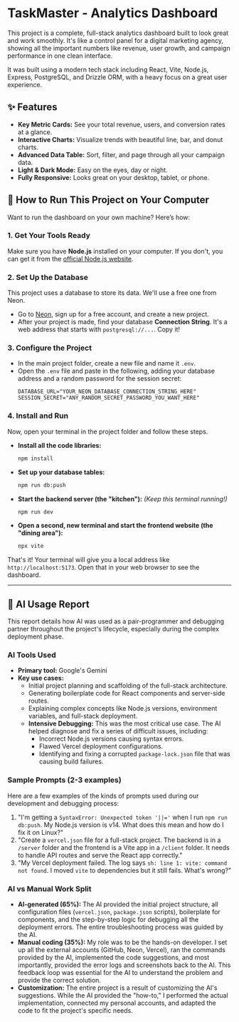 # TaskMaster - Analytics Dashboard

This project is a complete, full-stack analytics dashboard built to look great and work smoothly. It's like a control panel for a digital marketing agency, showing all the important numbers like revenue, user growth, and campaign performance in one clean interface.

It was built using a modern tech stack including React, Vite, Node.js, Express, PostgreSQL, and Drizzle ORM, with a heavy focus on a great user experience.

## ✨ Features

* **Key Metric Cards:** See your total revenue, users, and conversion rates at a glance.
* **Interactive Charts:** Visualize trends with beautiful line, bar, and donut charts.
* **Advanced Data Table:** Sort, filter, and page through all your campaign data.
* **Light & Dark Mode:** Easy on the eyes, day or night.
* **Fully Responsive:** Looks great on your desktop, tablet, or phone.

## 🚀 How to Run This Project on Your Computer

Want to run the dashboard on your own machine? Here’s how:

### 1. Get Your Tools Ready

Make sure you have **Node.js** installed on your computer. If you don't, you can get it from the [official Node.js website](https://nodejs.org/).

### 2. Set Up the Database

This project uses a database to store its data. We'll use a free one from Neon.

* Go to [Neon](https://neon.tech/), sign up for a free account, and create a new project.
* After your project is made, find your database **Connection String**. It's a web address that starts with `postgresql://...`. Copy it!

### 3. Configure the Project

* In the main project folder, create a new file and name it `.env`.
* Open the `.env` file and paste in the following, adding your database address and a random password for the session secret:
    ```
    DATABASE_URL="YOUR_NEON_DATABASE_CONNECTION_STRING_HERE"
    SESSION_SECRET="ANY_RANDOM_SECRET_PASSWORD_YOU_WANT_HERE"
    ```

### 4. Install and Run

Now, open your terminal in the project folder and follow these steps.

* **Install all the code libraries:**
    ```bash
    npm install
    ```
* **Set up your database tables:**
    ```bash
    npm run db:push
    ```
* **Start the backend server (the "kitchen"):**
    *(Keep this terminal running!)*
    ```bash
    npm run dev
    ```
* **Open a second, new terminal and start the frontend website (the "dining area"):**
    ```bash
    npx vite
    ```

That's it! Your terminal will give you a local address like `http://localhost:5173`. Open that in your web browser to see the dashboard.

---

## 🤖 AI Usage Report

This report details how AI was used as a pair-programmer and debugging partner throughout the project's lifecycle, especially during the complex deployment phase.

### AI Tools Used

* **Primary tool:** Google's Gemini
* **Key use cases:**
    * Initial project planning and scaffolding of the full-stack architecture.
    * Generating boilerplate code for React components and server-side routes.
    * Explaining complex concepts like Node.js versions, environment variables, and full-stack deployment.
    * **Intensive Debugging:** This was the most critical use case. The AI helped diagnose and fix a series of difficult issues, including:
        * Incorrect Node.js versions causing syntax errors.
        * Flawed Vercel deployment configurations.
        * Identifying and fixing a corrupted `package-lock.json` file that was causing build failures.

### Sample Prompts (2-3 examples)

Here are a few examples of the kinds of prompts used during our development and debugging process:

1.  "I'm getting a `SyntaxError: Unexpected token '||='` when I run `npm run db:push`. My Node.js version is v14. What does this mean and how do I fix it on Linux?"
2.  "Create a `vercel.json` file for a full-stack project. The backend is in a `/server` folder and the frontend is a Vite app in a `/client` folder. It needs to handle API routes and serve the React app correctly."
3.  "My Vercel deployment failed. The log says `sh: line 1: vite: command not found`. I moved `vite` to dependencies but it still fails. What's wrong?"

### AI vs Manual Work Split

* **AI-generated (65%):** The AI provided the initial project structure, all configuration files (`vercel.json`, `package.json` scripts), boilerplate for components, and the step-by-step logic for debugging all the deployment errors. The entire troubleshooting process was guided by the AI.
* **Manual coding (35%):** My role was to be the hands-on developer. I set up all the external accounts (GitHub, Neon, Vercel), ran the commands provided by the AI, implemented the code suggestions, and most importantly, provided the error logs and screenshots back to the AI. This feedback loop was essential for the AI to understand the problem and provide the correct solution.
* **Customization:** The entire project is a result of customizing the AI's suggestions. While the AI provided the "how-to," I performed the actual implementation, connected my personal accounts, and adapted the code to fit the project's specific needs.

